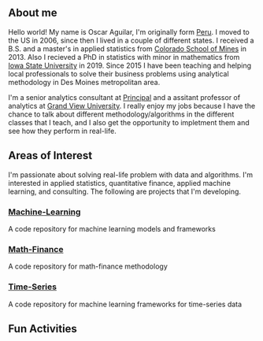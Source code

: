 ## About me
Hello world! My name is Oscar Aguilar, I'm originally form [Peru](https://www.google.com/search?source=hp&ei=-lLEXvCiEsK4tAb1kYroDQ&q=peru+map&oq=peru+map&gs_lcp=CgZwc3ktYWIQAzICCAAyAggAMgIIADICCAAyAggAMgIIADICCAAyAggAMgIIADICCAA6BQgAEIMBUPcDWNsNYJgRaABwAHgAgAFJiAH6A5IBATiYAQCgAQGqAQdnd3Mtd2l6&sclient=psy-ab&ved=0ahUKEwjwh4_Z8sDpAhVCHM0KHfWIAt0Q4dUDCAg&uact=5). I moved to the US in 2006, since then I lived in a couple of different states. I received a B.S. and a master's in applied statistics from [Colorado School of Mines](https://www.mines.edu/) in 2013. Also I recieved a PhD in statistics with minor in mathematics from [Iowa State University](https://www.iastate.edu/) in 2019. Since 2015 I have been teaching and helping local professionals to solve their business problems using analytical methodology in Des Moines metropolitan area.

I'm a senior analytics consultant at [Principal](https://www.principal.com/) and a assitant professor of analytics at [Grand View University](https://www.grandview.edu/). I really enjoy my jobs because I have the chance to talk about different methodology/algorithms in the different classes that I teach, and I also get the opportunity to impletment them and see how they perform in real-life. 


## Areas of Interest
I'm passionate about solving real-life problem with data and algorithms. I'm interested in applied statistics, quantitative finance, applied machine learning, and consulting. The following are projects that I'm developing.

### [**Machine-Learning**](https://github.com/oscarm524/Machine-Learning)
<div><span class="dot python-dot"></span> A code repository for machine learning models and frameworks</div>

### [**Math-Finance**](https://github.com/oscarm524/Math-Finance)
<div><span class="dot python-dot"></span> A code repository for math-finance methodology</div>

### [**Time-Series**](https://github.com/oscarm524/Time-Series)
<div><span class="dot python-dot"></span> A code repository for machine learning frameworks for time-series data</div>

## Fun Activities

